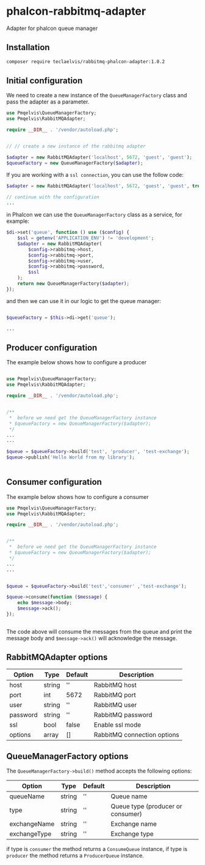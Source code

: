 # phalcon-rabbitmq-adapter
Adapter for phalcon queue manager


## Installation

```bash
composer require teclaelvis/rabbitmq-phalcon-adapter:1.0.2
```


## Initial configuration

We need to create a new instance of the `QueueManagerFactory` class and pass the adapter as a parameter.


```php
use Pmqelvis\QueueManagerFactory;
use Pmqelvis\RabbitMQAdapter;

require __DIR__ . '/vendor/autoload.php';


// // create a new instance of the rabbitmq adapter

$adapter = new RabbitMQAdapter('localhost', 5672, 'guest', 'guest');
$queueFactory = new QueueManagerFactory($adapter);

``````

If you are working with a `ssl connection`, you can use the follow code:

```php
$adapter = new RabbitMQAdapter('localhost', 5672, 'guest', 'guest', true);
 
// continue with the configuration
...
```

in Phalcon we can use the `QueueManagerFactory` class as a service, for example:

```php
$di->set('queue', function () use ($config) {
    $ssl = getenv('APPLICATION_ENV') != 'development';
    $adapter = new RabbitMQAdapter(
        $config->rabbitmq->host,
        $config->rabbitmq->port,
        $config->rabbitmq->user,
        $config->rabbitmq->password,
        $ssl
    );
    return new QueueManagerFactory($adapter);
});
```

and then we can use it in our logic to get the queue manager:

```php

$queueFactory = $this->di->get('queue');

...

```


## Producer configuration

The example below shows how to configure a producer

```php

use Pmqelvis\QueueManagerFactory;
use Pmqelvis\RabbitMQAdapter;

require __DIR__ . '/vendor/autoload.php';


/**
 *  before we need get the QueueManagerFactory instance
 * $queueFactory = new QueueManagerFactory($adapter);
 */
...
...

$queue = $queueFactory->build('test', 'producer', 'test-exchange');
$queue->publish('Hello World from my library');
    
```

## Consumer configuration

The example below shows how to configure a consumer


```php
use Pmqelvis\QueueManagerFactory;
use Pmqelvis\RabbitMQAdapter;

require __DIR__ . '/vendor/autoload.php';


/**
 *  before we need get the QueueManagerFactory instance
 * $queueFactory = new QueueManagerFactory($adapter);
 */
...
...


$queue = $queueFactory->build('test','consumer' ,'test-exchange');

$queue->consume(function ($message) {
    echo $message->body;
    $message->ack();
});
    
```

The code above will consume the messages from the queue and print the message body and `$message->ack()` will acknowledge the message.




## RabbitMQAdapter options


| Option | Type | Default | Description |
| --- | --- | --- | --- |
| host | string | '' | RabbitMQ host |
| port | int | 5672 | RabbitMQ port |
| user | string | '' | RabbitMQ user |
| password | string | '' | RabbitMQ password |
| ssl | bool | false | Enable ssl mode |
| options | array | [] | RabbitMQ connection options |

## QueueManagerFactory options

The `QueueManagerFactory->build()` method accepts the following options:

| Option | Type | Default | Description |
| --- | --- | --- | --- |
| queueName | string | '' | Queue name |
| type | string | '' | Queue type (producer or consumer) |
| exchangeName | string | '' | Exchange name |
| exchangeType | string | '' | Exchange type |

if type is `consumer` the method returns a `ConsumeQueue` instance, if type is `producer` the method returns a `ProducerQueue` instance.
